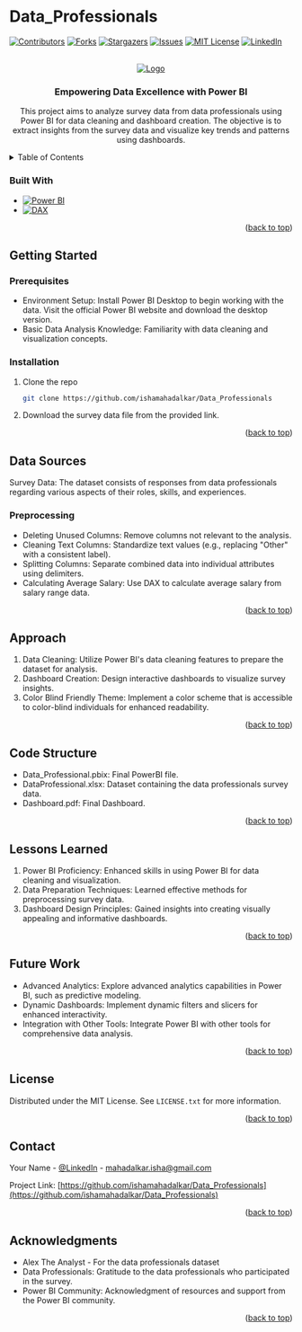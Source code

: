 # Data_Professionals

<!-- Improved compatibility of back to top link: See: https://github.com/othneildrew/Best-README-Template/pull/73 -->
<a name="readme-top"></a>

<!-- PROJECT SHIELDS -->
<!--
*** I'm using markdown "reference style" links for readability.
*** Reference links are enclosed in brackets [ ] instead of parentheses ( ).
*** See the bottom of this document for the declaration of the reference variables
*** for contributors-url, forks-url, etc. This is an optional, concise syntax you may use.
*** https://www.markdownguide.org/basic-syntax/#reference-style-links
-->
[![Contributors][contributors-shield]][contributors-url]
[![Forks][forks-shield]][forks-url]
[![Stargazers][stars-shield]][stars-url]
[![Issues][issues-shield]][issues-url]
[![MIT License][license-shield]][license-url]
[![LinkedIn][linkedin-shield]][linkedin-url]


<!-- PROJECT LOGO -->
<br />
<div align="center">
  <a href="https://github.com/ishamahadalkar/Data_Professionals">
    <img src="logo.jpeg" alt="Logo" >
  </a>
  
<!-- Section Name tag -->
<a name="#about-the-project"></a>
<h3 align="center">Empowering Data Excellence with Power BI</h3>

  <p align="center">
    This project aims to analyze survey data from data professionals using Power BI for data cleaning and dashboard creation. The objective is to extract insights from the survey data and visualize key trends and patterns using dashboards.
    <br />
  </p>
</div>



<!-- TABLE OF CONTENTS -->
<details>
  <summary>Table of Contents</summary>
  <ol>
    <li>
      <a href="#about-the-project">About The Project</a>
      <ul>
        <li><a href="#built-with">Built With</a></li>
      </ul>
    </li>
    <li>
      <a href="#getting-started">Getting Started</a>
      <ul>
        <li><a href="#prerequisites">Prerequisites</a></li>
        <li><a href="#installation">Installation</a></li>
      </ul>
    </li>
    <li><a href="#data-sources">Data Sources</a>
      <ul>
          <li><a href="#preprocessing">Preprocessing</a></li>
      </ul>
    </li>
    <li><a href="#approach">Approach</a></li>
    <li><a href="#code-structure">Code Structure</a></li>
    <li><a href="#lessons-learned">Lessons Learned</a></li>
    <li><a href="#future-work">Future Work</a></li>
    <li><a href="#license">License</a></li>
    <li><a href="#contact">Contact</a></li>
    <li><a href="#acknowledgments">Acknowledgments</a></li>
  </ol>
</details>

<!-- Section Name tag -->
<a name="#built-with"></a>

### Built With

* [![Power BI][powerbi-shield]][powerbi-url]
* [![DAX][dax-shield]][dax-url]
  
<p align="right">(<a href="#readme-top">back to top</a>)</p>


<!-- GETTING STARTED -->
## Getting Started

<!-- Section Name tag -->
<a name="#getting-started"></a>

### Prerequisites

<!-- Section Name tag -->
<a name="#prerequisites"></a>

- Environment Setup: Install Power BI Desktop to begin working with the data. Visit the official Power BI website and download the desktop version.
- Basic Data Analysis Knowledge: Familiarity with data cleaning and visualization concepts.

### Installation

<!-- Section Name tag -->
<a name="#installation"></a>

1. Clone the repo
   ```sh
   git clone https://github.com/ishamahadalkar/Data_Professionals
   ```
2. Download the survey data file from the provided link.
<p align="right">(<a href="#readme-top">back to top</a>)</p>

<!-- DATA SOURCES -->
## Data Sources

<!-- Section Name tag -->
<a name="#data-sources"></a>

Survey Data: The dataset consists of responses from data professionals regarding various aspects of their roles, skills, and experiences.

### Preprocessing

<!-- Section Name tag -->
<a name="#preprocessing"></a>

- Deleting Unused Columns: Remove columns not relevant to the analysis.
- Cleaning Text Columns: Standardize text values (e.g., replacing "Other" with a consistent label).
- Splitting Columns: Separate combined data into individual attributes using delimiters.
- Calculating Average Salary: Use DAX to calculate average salary from salary range data.

<p align="right">(<a href="#readme-top">back to top</a>)</p>


<!-- APPROACH -->
## Approach

<!-- Section Name tag -->
<a name="#approach"></a>

1. Data Cleaning: Utilize Power BI's data cleaning features to prepare the dataset for analysis.
2. Dashboard Creation: Design interactive dashboards to visualize survey insights.
3. Color Blind Friendly Theme: Implement a color scheme that is accessible to color-blind individuals for enhanced readability.


<p align="right">(<a href="#readme-top">back to top</a>)</p>

<!-- CODE STRUCTURE -->
## Code Structure

<!-- Section Name tag -->
<a name="#code-structure"></a>

- Data_Professional.pbix: Final PowerBI file.
- DataProfessional.xlsx: Dataset containing the data professionals survey data.
- Dashboard.pdf: Final Dashboard.


<p align="right">(<a href="#readme-top">back to top</a>)</p>


<!-- Lessons Learned -->
## Lessons Learned

<!-- Section Name tag -->
<a name="#lessons-learned"></a>

1. Power BI Proficiency: Enhanced skills in using Power BI for data cleaning and visualization.
2. Data Preparation Techniques: Learned effective methods for preprocessing survey data.
3. Dashboard Design Principles: Gained insights into creating visually appealing and informative dashboards.

<p align="right">(<a href="#readme-top">back to top</a>)</p>

<!-- FUTURE WORK -->
## Future Work

<!-- Section Name tag -->
<a name="#future-work"></a>

- Advanced Analytics: Explore advanced analytics capabilities in Power BI, such as predictive modeling.
- Dynamic Dashboards: Implement dynamic filters and slicers for enhanced interactivity.
- Integration with Other Tools: Integrate Power BI with other tools for comprehensive data analysis.

<p align="right">(<a href="#readme-top">back to top</a>)</p>


<!-- LICENSE -->
## License

<!-- Section Name tag -->
<a name="#license"></a>

Distributed under the MIT License. See `LICENSE.txt` for more information.

<p align="right">(<a href="#readme-top">back to top</a>)</p>



<!-- CONTACT -->
## Contact

<!-- Section Name tag -->
<a name="#contact"></a>

Your Name - [@LinkedIn]([linked-url]) - mahadalkar.isha@gmail.com

Project Link: [https://github.com/ishamahadalkar/Data_Professionals](https://github.com/ishamahadalkar/Data_Professionals)

<p align="right">(<a href="#readme-top">back to top</a>)</p>



<!-- ACKNOWLEDGMENTS -->
## Acknowledgments

<!-- Section Name tag -->
<a name="#acknowledgments"></a>

* Alex The Analyst - For the data professionals dataset
* Data Professionals: Gratitude to the data professionals who participated in the survey.
* Power BI Community: Acknowledgment of resources and support from the Power BI community.

<p align="right">(<a href="#readme-top">back to top</a>)</p>



<!-- MARKDOWN LINKS & IMAGES -->
<!-- https://www.markdownguide.org/basic-syntax/#reference-style-links -->
[contributors-shield]: https://img.shields.io/github/contributors/ishamahadalkar/Data_Professionals.svg?style=for-the-badge
[contributors-url]: https://github.com/ishamahadalkar/Data_Professionals/graphs/contributors
[forks-shield]: https://img.shields.io/github/forks/ishamahadalkar/Data_Professionals.svg?style=for-the-badge
[forks-url]: https://github.com/ishamahadalkar/Data_Professionals/network/members
[stars-shield]: https://img.shields.io/github/stars/ishamahadalkar/Data_Professionals.svg?style=for-the-badge
[stars-url]: https://github.com/ishamahadalkar/Data_Professionals/stargazers
[issues-shield]: https://img.shields.io/github/issues/ishamahadalkar/Data_Professionals.svg?style=for-the-badge
[issues-url]: https://github.com/ishamahadalkar/Data_Professionals/issues
[license-shield]: https://img.shields.io/github/license/ishamahadalkar/Data_Professionals.svg?style=for-the-badge
[license-url]: https://github.com/ishamahadalkar/Data_Professionals/blob/master/LICENSE.txt
[linkedin-shield]: https://img.shields.io/badge/-LinkedIn-black.svg?style=for-the-badge&logo=linkedin&colorB=555
[linkedin-url]: https://linkedin.com/in/isha-mahadalkar
[product-screenshot]: images/screenshot.png
[Next.js]: https://img.shields.io/badge/next.js-000000?style=for-the-badge&logo=nextdotjs&logoColor=white
[Next-url]: https://nextjs.org/
[React.js]: https://img.shields.io/badge/React-20232A?style=for-the-badge&logo=react&logoColor=61DAFB
[React-url]: https://reactjs.org/
[Vue.js]: https://img.shields.io/badge/Vue.js-35495E?style=for-the-badge&logo=vuedotjs&logoColor=4FC08D
[Vue-url]: https://vuejs.org/
[Angular.io]: https://img.shields.io/badge/Angular-DD0031?style=for-the-badge&logo=angular&logoColor=white
[Angular-url]: https://angular.io/
[Svelte.dev]: https://img.shields.io/badge/Svelte-4A4A55?style=for-the-badge&logo=svelte&logoColor=FF3E00
[Svelte-url]: https://svelte.dev/
[Laravel.com]: https://img.shields.io/badge/Laravel-FF2D20?style=for-the-badge&logo=laravel&logoColor=white
[Laravel-url]: https://laravel.com
[Bootstrap.com]: https://img.shields.io/badge/Bootstrap-563D7C?style=for-the-badge&logo=bootstrap&logoColor=white
[Bootstrap-url]: https://getbootstrap.com
[JQuery.com]: https://img.shields.io/badge/jQuery-0769AD?style=for-the-badge&logo=jquery&logoColor=white
[JQuery-url]: https://jquery.com 
[MySQL.com]: https://img.shields.io/badge/MySQL-4479A1?style=for-the-badge&logo=mysql&logoColor=white
[MySQL-url]: https://www.mysql.com
[MySQLWorkbench.com]: https://img.shields.io/badge/MySQL_Workbench-4479A1?style=for-the-badge&logo=mysql&logoColor=white
[MySQLWorkbench-url]: https://www.mysql.com/products/workbench/
[PowerBI-shield]: https://img.shields.io/badge/Power_BI-F2C811?style=for-the-badge&logo=powerbi&logoColor=white
[PowerBI-url]: https://powerbi.microsoft.com/
[DAX-shield]: https://img.shields.io/badge/DAX-00ADEF?style=for-the-badge&logo=powerbi&logoColor=white
[DAX-url]: https://docs.microsoft.com/en-us/dax/
